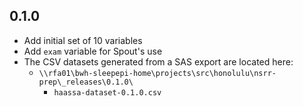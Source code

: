 ## 0.1.0

- Add initial set of 10 variables
- Add `exam` variable for Spout's use
- The CSV datasets generated from a SAS export are located here:
  - `\\rfa01\bwh-sleepepi-home\projects\src\honolulu\nsrr-prep\_releases\0.1.0\`
    - `haassa-dataset-0.1.0.csv`

